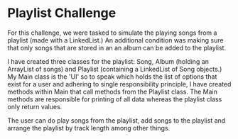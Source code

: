 # Playlist Challenge

For this challenge, we were tasked to simulate the playing songs from a playlist (made with a LinkedList.) An additional condition was making sure that only songs that are stored in an an album can be added to the playlist.
     
I have created three classes for the playlist: Song, Album (holding an ArrayList of songs) and Playlist (containing a LinkedList of Song objects.) My Main class is the 'UI' so to speak which holds the list of options that exist for a user and adhering to single responsibility principle, I have created methods within Main that call methods from the Playlist class. The Main methods are responsible for printing of all data whereas the playlist class only return values.
     
The user can do play songs from the playlist, add songs to the playlist and arrange the playlist by track length among other things.
